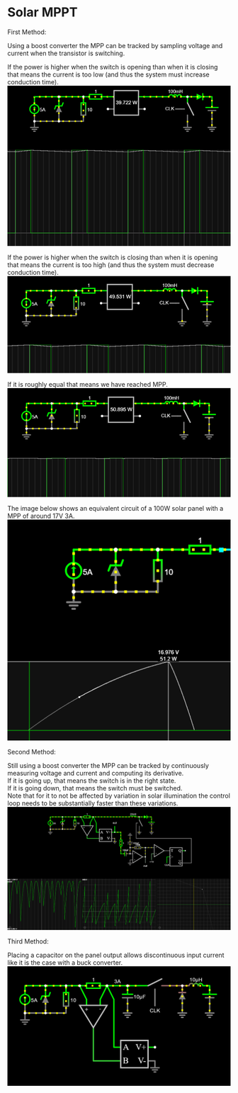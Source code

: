 # Solar MPPT

First Method:

Using a boost converter the MPP can be tracked by sampling voltage and current when the transistor is switching.  

If the power is higher when the switch is opening than when it is closing that means the current is too low (and thus the system must increase conduction time).  
![current too low image](https://raw.githubusercontent.com/Xaetral/Solar_MPPT/refs/heads/main/low_current.png "Current Too Low")  

If the power is higher when the switch is closing than when it is opening that means the current is too high (and thus the system must decrease conduction time).  
![current too high image](https://raw.githubusercontent.com/Xaetral/Solar_MPPT/refs/heads/main/high_current.png "Current Too High")  

If it is roughly equal that means we have reached MPP.  
![maximum power point image](https://raw.githubusercontent.com/Xaetral/Solar_MPPT/refs/heads/main/max_power_point.png "Maximum Power Point")  

The image below shows an equivalent circuit of a 100W solar panel with a MPP of around 17V 3A.
![solar panel equivalent circuit image](https://raw.githubusercontent.com/Xaetral/Solar_MPPT/refs/heads/main/solar_panel.png "Solar Panel Equivalent Circuit")  

Second Method:

Still using a boost converter the MPP can be tracked by continuously measuring voltage and current and computing its derivative.  
If it is going up, that means the switch is in the right state.  
If it is going down, that means the switch must be switched.  
Note that for it to not be affected by variation in solar illumination the control loop needs to be substantially faster than these variations.  
![derivative mppt image](https://raw.githubusercontent.com/Xaetral/Solar_MPPT/refs/heads/main/derivative.png "Derivative MPPT")  

Third Method:

Placing a capacitor on the panel output allows discontinuous input current like it is the case with a buck converter.
![buck converter mppt image](https://raw.githubusercontent.com/Xaetral/Solar_MPPT/refs/heads/main/buck.png "Buck Converter MPPT")  
